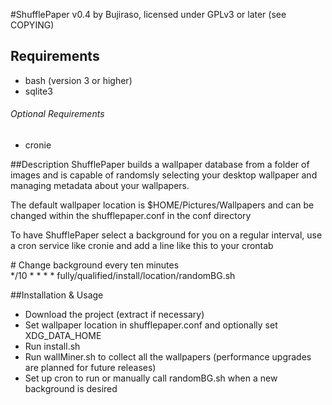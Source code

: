 #ShufflePaper v0.4
by Bujiraso, licensed under GPLv3 or later (see COPYING)

## Requirements
* bash (version 3 or higher)
* sqlite3

###### Optional Requirements
* cronie

##Description
ShufflePaper builds a wallpaper database from a folder of images and is capable of randomsly selecting your desktop wallpaper and managing metadata about your wallpapers.

The default wallpaper location is $HOME/Pictures/Wallpapers and can be changed within the shufflepaper.conf in the conf directory

To have ShufflePaper select a background for you on a regular interval, use a cron service like cronie and add a line like this to your crontab

\# Change background every ten minutes  
\*/10 * * * * fully/qualified/install/location/randomBG.sh

##Installation & Usage
* Download the project (extract if necessary)
* Set wallpaper location in shufflepaper.conf and optionally set XDG_DATA_HOME
* Run install.sh
* Run wallMiner.sh to collect all the wallpapers (performance upgrades are planned for future releases)
* Set up cron to run or manually call randomBG.sh when a new background is desired